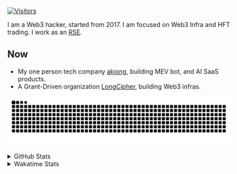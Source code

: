 <!-- markdownlint-disable MD041 MD010 MD033 -->
[![Visitors](https://api.visitorbadge.io/api/daily?path=Akagi201%2FAkagi201&label=Visitors%20Today&countColor=%2337d67a)](https://visitorbadge.io/status?path=Akagi201%2FAkagi201)

I am a Web3 hacker, started from 2017. I am focused on Web3 Infra and HFT trading.
I work as an [RSE](https://us-rse.org/about/what-is-an-rse/).

## Now

* My one person tech company [akjong](https://github.com/akjong), building MEV bot, and AI SaaS products.
* A Grant-Driven organization [LongCipher](https://github.com/longcipher), building Web3 infras.

[![github contribution grid snake animation](https://raw.githubusercontent.com/Akagi201/Akagi201/output/github-contribution-grid-snake.svg#gh-light-mode-only)](https://github.com/Akagi201)

<details>
<summary>GitHub Stats</summary>
  <a href="https://github.com/Akagi201"><img alt="Profile Detail" src="https://raw.githubusercontent.com/Akagi201/Akagi201/master/profile-summary-card-output/dracula/0-profile-details.svg" /></a>
  <a href="https://github.com/Akagi201"><img alt="Github Stats" src="https://raw.githubusercontent.com/Akagi201/Akagi201/master/profile-summary-card-output/dracula/3-stats.svg" /></a>
  <a href="https://github.com/Akagi201"><img alt="Lang By Commits" src="https://raw.githubusercontent.com/Akagi201/Akagi201/master/profile-summary-card-output/dracula/2-most-commit-language.svg" /></a>
</details>

<details>
<summary>Wakatime Stats</summary>
<br>

<!--START_SECTION:waka-->

```txt
From: 18 April 2025 - To: 25 April 2025

Total Time: 28 hrs 34 mins

Other        14 hrs 5 mins   ████████████▒░░░░░░░░░░░░   49.30 %
Rust         7 hrs 21 mins   ██████▒░░░░░░░░░░░░░░░░░░   25.75 %
sh           1 hr 54 mins    █▓░░░░░░░░░░░░░░░░░░░░░░░   06.66 %
Markdown     1 hr 23 mins    █▒░░░░░░░░░░░░░░░░░░░░░░░   04.86 %
TypeScript   51 mins         ▓░░░░░░░░░░░░░░░░░░░░░░░░   03.03 %
TOML         41 mins         ▓░░░░░░░░░░░░░░░░░░░░░░░░   02.40 %
Go           22 mins         ▒░░░░░░░░░░░░░░░░░░░░░░░░   01.28 %
YAML         17 mins         ▒░░░░░░░░░░░░░░░░░░░░░░░░   01.02 %
Python       17 mins         ▒░░░░░░░░░░░░░░░░░░░░░░░░   00.99 %
Svelte       15 mins         ▒░░░░░░░░░░░░░░░░░░░░░░░░   00.91 %
```

<!--END_SECTION:waka-->

</details>
